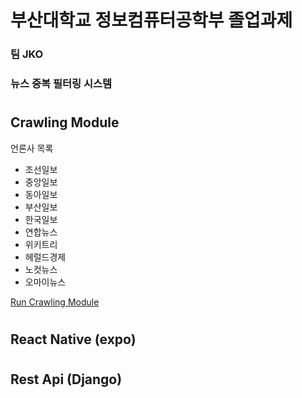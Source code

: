 <div>
    <h1>부산대학교 정보컴퓨터공학부 졸업과제</h1>
    <h3>팀 JKO</h3>
    <h3>뉴스 중복 필터링 시스템</h3>
</div>
<div>
    <h1></h1>
    <h2>Crawling Module</h2>
    <div>
        <p>언론사 목록</p>
        <ul>
            <li>조선일보</li>
            <li>중앙일보</li>
            <li>동아일보</li>
            <li>부산일보</li>
            <li>한국일보</li>
            <li>연합뉴스</li>
            <li>위키트리</li>
            <li>헤럴드경제</li>
            <li>노컷뉴스</li>
            <li>오마이뉴스</li>
        </ul>
        <a href="https://github.com/whgusqls007/JKO/tree/main/Crawling">Run Crawling Module</a>
    </div>
    <h1></h1>
    <h2>React Native (expo)</h2>
    <h1></h1>
    <h2>Rest Api (Django)</h2>
</div>
